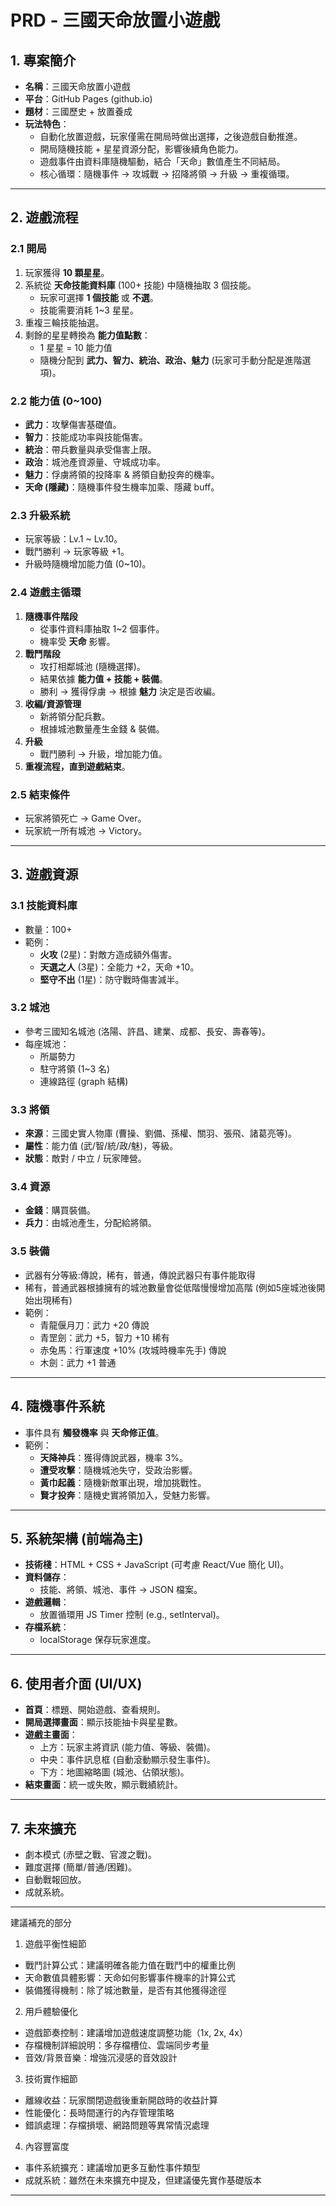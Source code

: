 # PRD - 三國天命放置小遊戲

## 1. 專案簡介
- **名稱**：三國天命放置小遊戲
- **平台**：GitHub Pages (github.io)
- **題材**：三國歷史 + 放置養成
- **玩法特色**：
  - 自動化放置遊戲，玩家僅需在開局時做出選擇，之後遊戲自動推進。
  - 開局隨機技能 + 星星資源分配，影響後續角色能力。
  - 遊戲事件由資料庫隨機驅動，結合「天命」數值產生不同結局。
  - 核心循環：隨機事件 → 攻城戰 → 招降將領 → 升級 → 重複循環。

---

## 2. 遊戲流程

### 2.1 開局
1. 玩家獲得 **10 顆星星**。
2. 系統從 **天命技能資料庫** (100+ 技能) 中隨機抽取 3 個技能。
   - 玩家可選擇 **1 個技能** 或 **不選**。
   - 技能需要消耗 1~3 星星。
3. 重複三輪技能抽選。
4. 剩餘的星星轉換為 **能力值點數**：
   - 1 星星 = 10 能力值
   - 隨機分配到 **武力、智力、統治、政治、魅力** (玩家可手動分配是進階選項)。

### 2.2 能力值 (0~100)
- **武力**：攻擊傷害基礎值。
- **智力**：技能成功率與技能傷害。
- **統治**：帶兵數量與承受傷害上限。
- **政治**：城池產資源量、守城成功率。
- **魅力**：俘虜將領的投降率 & 將領自動投奔的機率。
- **天命 (隱藏)**：隨機事件發生機率加乘、隱藏 buff。

### 2.3 升級系統
- 玩家等級：Lv.1 ~ Lv.10。
- 戰鬥勝利 → 玩家等級 +1。
- 升級時隨機增加能力值 (0~10)。

### 2.4 遊戲主循環
1. **隨機事件階段**
   - 從事件資料庫抽取 1~2 個事件。
   - 機率受 **天命** 影響。
2. **戰鬥階段**
   - 攻打相鄰城池 (隨機選擇)。
   - 結果依據 **能力值 + 技能 + 裝備**。
   - 勝利 → 獲得俘虜 → 根據 **魅力** 決定是否收編。
3. **收編/資源管理**
   - 新將領分配兵數。
   - 根據城池數量產生金錢 & 裝備。
4. **升級**
   - 戰鬥勝利 → 升級，增加能力值。
5. **重複流程，直到遊戲結束**。

### 2.5 結束條件
- 玩家將領死亡 → Game Over。
- 玩家統一所有城池 → Victory。

---

## 3. 遊戲資源

### 3.1 技能資料庫
- 數量：100+
- 範例：
  - **火攻** (2星)：對敵方造成額外傷害。
  - **天選之人** (3星)：全能力 +2，天命 +10。
  - **堅守不出** (1星)：防守戰時傷害減半。

### 3.2 城池
- 參考三國知名城池 (洛陽、許昌、建業、成都、長安、壽春等)。
- 每座城池：
  - 所屬勢力
  - 駐守將領 (1~3 名)
  - 連線路徑 (graph 結構)

### 3.3 將領
- **來源**：三國史實人物庫 (曹操、劉備、孫權、關羽、張飛、諸葛亮等)。
- **屬性**：能力值 (武/智/統/政/魅)，等級。
- **狀態**：敵對 / 中立 / 玩家陣營。

### 3.4 資源
- **金錢**：購買裝備。
- **兵力**：由城池產生，分配給將領。

### 3.5 裝備
- 武器有分等級:傳說，稀有，普通，傳說武器只有事件能取得
- 稀有，普通武器根據擁有的城池數量會從低階慢慢增加高階 (例如5座城池後開始出現稀有)
- 範例：
  - 青龍偃月刀：武力 +20 傳說
  - 青罡劍：武力 +5，智力 +10 稀有
  - 赤兔馬：行軍速度 +10% (攻城時機率先手) 傳說
  - 木劍：武力 +1 普通

---

## 4. 隨機事件系統
- 事件具有 **觸發機率** 與 **天命修正值**。
- 範例：
  - **天降神兵**：獲得傳說武器，機率 3%。
  - **遭受攻擊**：隨機城池失守，受政治影響。
  - **黃巾起義**：隨機新敵軍出現，增加挑戰性。
  - **賢才投奔**：隨機史實將領加入，受魅力影響。

---

## 5. 系統架構 (前端為主)
- **技術棧**：HTML + CSS + JavaScript (可考慮 React/Vue 簡化 UI)。
- **資料儲存**：
  - 技能、將領、城池、事件 → JSON 檔案。
- **遊戲邏輯**：
  - 放置循環用 JS Timer 控制 (e.g., setInterval)。
- **存檔系統**：
  - localStorage 保存玩家進度。

---

## 6. 使用者介面 (UI/UX)
- **首頁**：標題、開始遊戲、查看規則。
- **開局選擇畫面**：顯示技能抽卡與星星數。
- **遊戲主畫面**：
  - 上方：玩家主將資訊 (能力值、等級、裝備)。
  - 中央：事件訊息框 (自動滾動顯示發生事件)。
  - 下方：地圖縮略圖 (城池、佔領狀態)。
- **結束畫面**：統一或失敗，顯示戰績統計。

---

## 7. 未來擴充
- 劇本模式 (赤壁之戰、官渡之戰)。
- 難度選擇 (簡單/普通/困難)。
- 自動戰報回放。
- 成就系統。

---

  建議補充的部分

  1. 遊戲平衡性細節

  - 戰鬥計算公式：建議明確各能力值在戰鬥中的權重比例
  - 天命數值具體影響：天命如何影響事件機率的計算公式
  - 裝備獲得機制：除了城池數量，是否有其他獲得途徑

  2. 用戶體驗優化

  - 遊戲節奏控制：建議增加遊戲速度調整功能（1x, 2x, 4x）
  - 存檔機制詳細說明：多存檔槽位、雲端同步考量
  - 音效/背景音樂：增強沉浸感的音效設計

  3. 技術實作細節

  - 離線收益：玩家關閉遊戲後重新開啟時的收益計算
  - 性能優化：長時間運行的內存管理策略
  - 錯誤處理：存檔損壞、網路問題等異常情況處理

  4. 內容豐富度

  - 事件系統擴充：建議增加更多互動性事件類型
  - 成就系統：雖然在未來擴充中提及，但建議優先實作基礎版本

---
